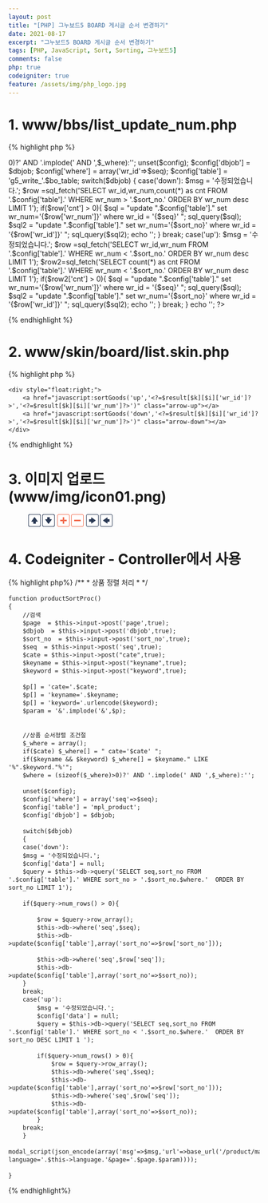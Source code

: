 ```yaml
---
layout: post
title: "[PHP] 그누보드5 BOARD 게시글 순서 변경하기"
date: 2021-08-17
excerpt: "그누보드5 BOARD 게시글 순서 변경하기"
tags: [PHP, JavaScript, Sort, Sorting, 그누보드5]
comments: false
php: true
codeigniter: true
feature: /assets/img/php_logo.jpg
---
```



# 1.  www/bbs/list_update_num.php

{% highlight php %}
<?php
 //include_once '../../../lib/common.lib.php';
include_once('./_common.php');
include_once(G5_LIB_PATH.'/naver_syndi.lib.php');
include_once(G5_CAPTCHA_PATH.'/captcha.lib.php');
 
//====================================
		//검색  
		$dbjob  = $_POST['dbjob'];
		$sort_no  =  $_POST['sort_no'];
		$seq  =  $_POST['seq']; 
		
		$bo_table = $_POST['bo_table']; 
  
		$p[] = 'cate='.$cate;
		$p[] = 'keyname='.$keyname;
		$p[] = 'keyword='.urlencode($keyword);
		$param = '&'.implode('&',$p);

			
		//상품 순서정렬 조건절
		$_where = array();
		if($cate) $_where[] = " cate='$cate' ";
		if($keyname && $keyword) $_where[] = $keyname." LIKE '%".$keyword."%'";
		$where = (sizeof($_where)>0)?' AND '.implode(' AND ',$_where):'';
 
		unset($config);	
		$config['dbjob'] = $dbjob;
		$config['where'] = array('wr_id'=>$seq);
		$config['table'] = 'g5_write_'.$bo_table;
 
 
		switch($dbjob)
		{
			case('down'):
			$msg = '수정되었습니다.'; 
			$row =sql_fetch('SELECT wr_id,wr_num,count(*) as cnt FROM '.$config['table'].' WHERE wr_num > '.$sort_no.' ORDER BY wr_num desc LIMIT 1'); 
	  
			if($row['cnt'] > 0){
				$sql = "update ".$config['table']." set wr_num='{$row['wr_num']}' where wr_id = '{$seq}' ";
				sql_query($sql);
				$sql2 = "update ".$config['table']." set wr_num='{$sort_no}' where wr_id = '{$row['wr_id']}' ";
				sql_query($sql2);
 
				echo '<script>alert("수정되었습니다.");</script>';
			}

			break;

			case('up'):
	 
			$msg = '수정되었습니다.'; 
			$row =sql_fetch('SELECT wr_id,wr_num  FROM '.$config['table'].' WHERE wr_num < '.$sort_no.'  ORDER BY wr_num desc LIMIT 1'); 
			$row2=sql_fetch('SELECT count(*) as cnt  FROM '.$config['table'].' WHERE wr_num < '.$sort_no.'  ORDER BY wr_num desc LIMIT 1'); 
			
			 if($row2['cnt'] > 0){
				$sql = "update ".$config['table']." set wr_num='{$row['wr_num']}' where wr_id = '{$seq}' ";
				sql_query($sql);
				$sql2 = "update ".$config['table']." set wr_num='{$sort_no}' where wr_id = '{$row['wr_id']}' ";
				sql_query($sql2);

				echo '<script>alert("수정되었습니다.");</script>';
		 	}

			break;
		}
	
	echo '<script> location.href="/bbs/board.php?bo_table='.$bo_table.'";</script>';
?> 

{% endhighlight %}

# 2. www/skin/board/list.skin.php
{% highlight php %}
<form name="fboardlist" id="fboardlist" action="./board_list_update.php" onsubmit="return fboardlist_submit(this);" method="post">
	<input type="hidden" name="dbjob" value="">
	<input type="hidden" name="seq" value="">
	<input type="hidden" name="sort_no" value="">
  
  
  <!--각 게시물 리스트 위에 추가 -->
	<div style="float:right;">
		<a href="javascript:sortGoods('up','<?=$result[$k][$i]['wr_id']?>','<?=$result[$k][$i]['wr_num']?>')" class="arrow-up"></a>
		<a href="javascript:sortGoods('down','<?=$result[$k][$i]['wr_id']?>','<?=$result[$k][$i]['wr_num']?>')" class="arrow-down"></a>
	</div>
</form>


<!-- CSS 추가-->

<style>
a.plus{width:25px;height:25px;background:url('/images/icon01.png') no-repeat -86px center;}
a.minus{width:25px;height:25px;background:url('/images/icon01.png') no-repeat -58px center;}
    
a.arrow-up{width:25px;height:25px;background:url('/img/icon01.png') no-repeat 0 center;overflow:hidden;display:inline-block}
a.arrow-down{width:25px;height:25px;background:url('/img/icon01.png') no-repeat -28px center;overflow:hidden;display:inline-block}
a.arrow-left{width:25px;height:25px;background:url('/img/icon01.png') no-repeat -144px center;overflow:hidden;display:inline-block}
a.arrow-right{width:25px;height:25px;background:url('/img/icon01.png') no-repeat -116px center;overflow:hidden;display:inline-block}
</style>


<!-- script 추가 -->
<script type="text/javascript">
//순서변경
function sortGoods(a,b,c){
	 
	with(document.fboardlist){
 
		dbjob.value = a;
		seq.value = b;
		sort_no.value = c;
		action = "/bbs/list_update_num.php"
		target = "ifrm-proc";
		submit();
		//action = ""; 
		//target = "";
	}
}

</script>
  
            
{% endhighlight %}


# 3. 이미지 업로드 (www/img/icon01.png)
<figure>
	<img src="/assets/img/icon01.png">
</figure>


# 4. Codeigniter - Controller에서 사용 
{% highlight php%}
    /**
	 * 상품 정렬 처리
	 * 
	 */
     
	function productSortProc() 
	{
		//검색
		$page  = $this->input->post('page',true);
		$dbjob  = $this->input->post('dbjob',true);
		$sort_no  = $this->input->post('sort_no',true);
		$seq  = $this->input->post('seq',true);
		$cate = $this->input->post("cate",true);
		$keyname = $this->input->post("keyname",true);
		$keyword = $this->input->post("keyword",true);
		
		$p[] = 'cate='.$cate;
		$p[] = 'keyname='.$keyname;
		$p[] = 'keyword='.urlencode($keyword);
		$param = '&'.implode('&',$p);

			
		//상품 순서정렬 조건절
		$_where = array();
		if($cate) $_where[] = " cate='$cate' ";
		if($keyname && $keyword) $_where[] = $keyname." LIKE '%".$keyword."%'";
		$where = (sizeof($_where)>0)?' AND '.implode(' AND ',$_where):'';
		
		unset($config);		
		$config['where'] = array('seq'=>$seq);
		$config['table'] = 'mpl_product';
		$config['dbjob'] = $dbjob;

		switch($dbjob)
		{
		case('down'):
		$msg = '수정되었습니다.';
		$config['data'] = null;
		$query = $this->db->query('SELECT seq,sort_no FROM '.$config['table'].' WHERE sort_no > '.$sort_no.$where.'  ORDER BY sort_no LIMIT 1');
   
		if($query->num_rows() > 0){
			
			$row = $query->row_array();
			$this->db->where('seq',$seq);
			$this->db->update($config['table'],array('sort_no'=>$row['sort_no']));

			$this->db->where('seq',$row['seq']);
			$this->db->update($config['table'],array('sort_no'=>$sort_no));
		}
		break;
		case('up'):
			$msg = '수정되었습니다.';
			$config['data'] = null;
			$query = $this->db->query('SELECT seq,sort_no FROM '.$config['table'].' WHERE sort_no < '.$sort_no.$where.'  ORDER BY sort_no DESC LIMIT 1 ');

			if($query->num_rows() > 0){
				$row = $query->row_array();
				$this->db->where('seq',$seq);
				$this->db->update($config['table'],array('sort_no'=>$row['sort_no']));
				$this->db->where('seq',$row['seq']);
				$this->db->update($config['table'],array('sort_no'=>$sort_no));	
			}
		break;
		}
		modal_script(json_encode(array('msg'=>$msg,'url'=>base_url('/product/manager/productList?language='.$this->language.'&page='.$page.$param))));

	}
{% endhighlight%}
